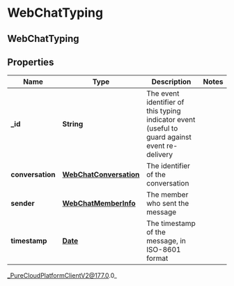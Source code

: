 # WebChatTyping

## WebChatTyping

## Properties

|Name | Type | Description | Notes|
|------------ | ------------- | ------------- | -------------|
| **_id** | **String** | The event identifier of this typing indicator event (useful to guard against event re-delivery | |
| **conversation** | [**WebChatConversation**](WebChatConversation) | The identifier of the conversation | |
| **sender** | [**WebChatMemberInfo**](WebChatMemberInfo) | The member who sent the message | |
| **timestamp** | [**Date**](Date) | The timestamp of the message, in ISO-8601 format | |



_PureCloudPlatformClientV2@177.0.0_
